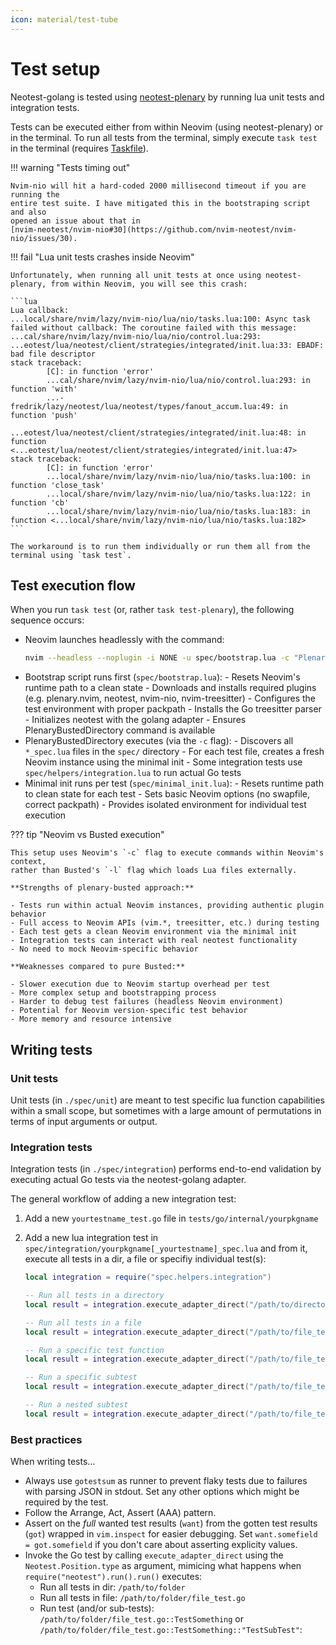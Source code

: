 ```yaml
---
icon: material/test-tube
---
```


# Test setup

Neotest-golang is tested using
[neotest-plenary](https://github.com/nvim-neotest/neotest-plenary) by running
lua unit tests and integration tests.

Tests can be executed either from within Neovim (using neotest-plenary) or in
the terminal. To run all tests from the terminal, simply execute `task test` in
the terminal (requires [Taskfile](https://github.com/go-task/task)).

!!! warning "Tests timing out"

    Nvim-nio will hit a hard-coded 2000 millisecond timeout if you are running the
    entire test suite. I have mitigated this in the bootstraping script and also
    opened an issue about that in
    [nvim-neotest/nvim-nio#30](https://github.com/nvim-neotest/nvim-nio/issues/30).

!!! fail "Lua unit tests crashes inside Neovim"

    Unfortunately, when running all unit tests at once using neotest-plenary, from within Neovim, you will see this crash:

    ```lua
    Lua callback:
    ...local/share/nvim/lazy/nvim-nio/lua/nio/tasks.lua:100: Async task failed without callback: The coroutine failed with this message:
    ...cal/share/nvim/lazy/nvim-nio/lua/nio/control.lua:293: ...eotest/lua/neotest/client/strategies/integrated/init.lua:33: EBADF: bad file descriptor
    stack traceback:
            [C]: in function 'error'
            ...cal/share/nvim/lazy/nvim-nio/lua/nio/control.lua:293: in function 'with'
            ...-fredrik/lazy/neotest/lua/neotest/types/fanout_accum.lua:49: in function 'push'
            ...eotest/lua/neotest/client/strategies/integrated/init.lua:48: in function <...eotest/lua/neotest/client/strategies/integrated/init.lua:47>
    stack traceback:
            [C]: in function 'error'
            ...local/share/nvim/lazy/nvim-nio/lua/nio/tasks.lua:100: in function 'close_task'
            ...local/share/nvim/lazy/nvim-nio/lua/nio/tasks.lua:122: in function 'cb'
            ...local/share/nvim/lazy/nvim-nio/lua/nio/tasks.lua:183: in function <...local/share/nvim/lazy/nvim-nio/lua/nio/tasks.lua:182>
    ```

    The workaround is to run them individually or run them all from the terminal using `task test`.

## Test execution flow

When you run `task test` (or, rather `task test-plenary`), the following
sequence occurs:

- Neovim launches headlessly with the command:
  ```sh
  nvim --headless --noplugin -i NONE -u spec/bootstrap.lua -c "PlenaryBustedDirectory spec/ { minimal_init = 'spec/minimal_init.lua', timeout = 500000 }"
  ```
- Bootstrap script runs first (`spec/bootstrap.lua`): - Resets Neovim's runtime
  path to a clean state - Downloads and installs required plugins (e.g.
  plenary.nvim, neotest, nvim-nio, nvim-treesitter) - Configures the test
  environment with proper packpath - Installs the Go treesitter parser -
  Initializes neotest with the golang adapter - Ensures PlenaryBustedDirectory
  command is available
- PlenaryBustedDirectory executes (via the `-c` flag): - Discovers all
  `*_spec.lua` files in the `spec/` directory - For each test file, creates a
  fresh Neovim instance using the minimal init - Some integration tests use
  `spec/helpers/integration.lua` to run actual Go tests
- Minimal init runs per test (`spec/minimal_init.lua`): - Resets runtime path to
  clean state for each test - Sets basic Neovim options (no swapfile, correct
  packpath) - Provides isolated environment for individual test execution

??? tip "Neovim vs Busted execution"

    This setup uses Neovim's `-c` flag to execute commands within Neovim's context,
    rather than Busted's `-l` flag which loads Lua files externally.

    **Strengths of plenary-busted approach:**

    - Tests run within actual Neovim instances, providing authentic plugin behavior
    - Full access to Neovim APIs (vim.*, treesitter, etc.) during testing
    - Each test gets a clean Neovim environment via the minimal init
    - Integration tests can interact with real neotest functionality
    - No need to mock Neovim-specific behavior

    **Weaknesses compared to pure Busted:**

    - Slower execution due to Neovim startup overhead per test
    - More complex setup and bootstrapping process
    - Harder to debug test failures (headless Neovim environment)
    - Potential for Neovim version-specific test behavior
    - More memory and resource intensive

## Writing tests

### Unit tests

Unit tests (in `./spec/unit`) are meant to test specific lua function
capabilities within a small scope, but sometimes with a large amount of
permutations in terms of input arguments or output.

### Integration tests

Integration tests (in `./spec/integration`) performs end-to-end validation by
executing actual Go tests via the neotest-golang adapter.

The general workflow of adding a new integration test:

1. Add a new `yourtestname_test.go` file in `tests/go/internal/yourpkgname`
2. Add a new lua integration test in
   `spec/integration/yourpkgname[_yourtestname]_spec.lua` and from it, execute
   all tests in a dir, a file or specifiy individual test(s):

   ```lua
   local integration = require("spec.helpers.integration")

   -- Run all tests in a directory
   local result = integration.execute_adapter_direct("/path/to/directory")

   -- Run all tests in a file
   local result = integration.execute_adapter_direct("/path/to/file_test.go")

   -- Run a specific test function
   local result = integration.execute_adapter_direct("/path/to/file_test.go::TestFunction")

   -- Run a specific subtest
   local result = integration.execute_adapter_direct("/path/to/file_test.go::TestFunction::\"SubTest\"")

   -- Run a nested subtest
   local result = integration.execute_adapter_direct("/path/to/file_test.go::TestFunction::\"SubTest\"::\"TableTest\"")
   ```

### Best practices

When writing tests...

- Always use `gotestsum` as runner to prevent flaky tests due to failures with
  parsing JSON in stdout. Set any other options which might be required by the
  test.
- Follow the Arrange, Act, Assert (AAA) pattern.
- Assert on the _full_ wanted test results (`want`) from the gotten test results
  (`got`) wrapped in `vim.inspect` for easier debugging. Set
  `want.somefield = got.somefield` if you don't care about asserting explicity
  values.
- Invoke the Go test by calling `execute_adapter_direct` using the
  `Neotest.Position.type` as argument, mimicing what happens when
  `require("neotest").run().run()` executes:
  - Run all tests in dir: `/path/to/folder`
  - Run all tests in file: `/path/to/folder/file_test.go`
  - Run test (and/or sub-tests): `/path/to/folder/file_test.go::TestSomething`
    or `/path/to/folder/file_test.go::TestSomething::"TestSubTest"`:
